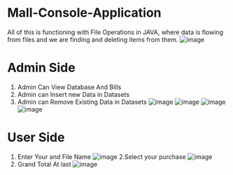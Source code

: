 # Mall-Console-Application
All of this is functioning with File Operations in JAVA, where data is flowing from files and we are finding and deleting items from them.
![image](https://user-images.githubusercontent.com/68009290/232302930-f9f912cc-25d4-4606-a59d-406558f93a5d.png)

# Admin Side
1. Admin Can View Database And Bills
2. Admin can Insert new Data in Datasets
3. Admin can Remove Existing Data in Datasets
![image](https://user-images.githubusercontent.com/68009290/232303106-c4466911-3b6b-4fb2-9524-8365637627c0.png)
![image](https://user-images.githubusercontent.com/68009290/232303263-459e9d46-819a-465e-ac7f-5cd0d2fbc961.png)
![image](https://user-images.githubusercontent.com/68009290/232303342-920a166b-561c-4c04-9803-f2db4da6454f.png)
![image](https://user-images.githubusercontent.com/68009290/232303437-15d96011-7e95-45b1-ba00-5ab4c381e307.png)

# User Side
1. Enter Your and File Name
![image](https://user-images.githubusercontent.com/68009290/232303913-3266a384-47a2-48a0-a1c4-597c6fce30ec.png)
2.Select your purchase
![image](https://user-images.githubusercontent.com/68009290/232304066-2bed81f9-3c43-4e09-982f-2e696291f5db.png)
3. Grand Total At last
![image](https://user-images.githubusercontent.com/68009290/232304143-cd1ec64e-8812-415e-9b19-9b6964eed973.png)

